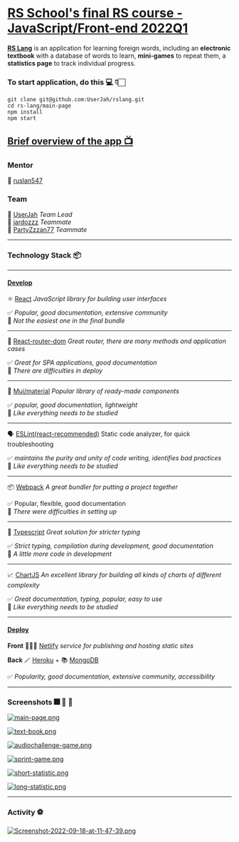 # [RS School's final RS course - JavaScript/Front-end 2022Q1](https://rs.school/)

**[RS Lang](https://github.com/rolling-scopes-school/tasks/blob/master/tasks/stage-2/rs-lang/rslang.md)** is an application for learning foreign words, including an **electronic textbook** with a database of words to learn, **mini-games** to repeat them, a **statistics page** to track individual progress.

### To start application, do this 💻 👇🏻

```
git clone git@github.com:UserJah/rslang.git
cd rs-lang/main-page
npm install
npm start
```

## [Brief overview of the app 📺 ](https://youtu.be/SnHTTOM9OPY)

### Mentor

🦅 [ruslan547](https://github.com/ruslan547)

### Team

🐧 [UserJah](https://github.com/UserJah) <em>Team Lead</em><br/>
🦜 [jardozzz](https://github.com/jardozzz) <em>Teammate</em><br/>
🦉 [PartyZzzan77](https://github.com/PartyZzzan77) <em>Teammate</em>

---

### Technology Stack 📦

---

#### [Develop](https://github.com/UserJah/rslang/pull/28)

⚛️ [React](https://www.npmjs.com/package/react) <em>JavaScript library for building user interfaces</em><br/>

✅ <em>Popular, good documentation, extensive community</em><br/>
🤔 <em>Not the easiest one in the final bundle</em><br/>

---

🚦 [React-router-dom](https://www.npmjs.com/package/react-router-dom) <em>Great router, there are many methods and application cases</em><br/>

✅ <em>Great for SPA applications, good documentation</em><br/>
🤔 <em>There are difficulties in deploy</em><br/>

---

🎨 [Mui/material](https://mui.com/) <em>Popular library of ready-made components</em><br/>

✅ <em>popular, good documentation, lightweight </em><br/>
🤔 <em>Like everything needs to be studied</em><br/>

---

🗣 [ESLint(react-recommended)](https://eslint.org/) Static code analyzer, for quick troubleshooting<br/>

✅ <em>maintains the purity and unity of code writing, identifies bad practices</em><br/>
🤔 <em>Like everything needs to be studied</em> <br/>

---

📦 [Webpack](https://webpack.js.org/) <em>A great bundler for putting a project together</em><br/>

✅ Popular, flexible, good documentation<br/>
🤔 <em>There were difficulties in setting up</em> <br/>

---

🦆 [Typescript](https://www.typescriptlang.org/) <em>Great solution for stricter typing </em><br/>

✅ <em>Strict typing, compilation during development, good documentation</em><br/>
🤔 <em>A little more code in development</em><br/>

---

📈 [ChartJS](https://www.chartjs.org/) <em>An excellent library for building all kinds of charts of different complexity </em><br/>

✅ <em>Great documentation, typing, popular, easy to use</em><br/>
🤔 <em>Like everything needs to be studied</em><br/>

---

#### [Deploy](https://develop1--lovely-crumble-05c09a.netlify.app/)

**Front** 🧙🏻‍♂️ [Netlify](https://www.netlify.com/) <em>service for publishing and hosting static sites</em>

**Back** 🪄 [Heroku](https://heroku.com) + 📚 [MongoDB](https://www.mongodb.com/)

✅ <em>Popularity, good documentation, extensive community, accessibility</em><br/>

---

### Screenshots 🎆 🎇 🌅

[![main-page.png](https://i.postimg.cc/mkdnc852/Screenshot-2022-09-18-at-13-41-24.png)](https://postimg.cc/0KwnFdvL)

[![text-book.png](https://i.postimg.cc/yYb5spRL/Screenshot-2022-09-18-at-13-42-27.png)](https://postimg.cc/Wh0S7nXZ)

[![audiochallenge-game.png](https://i.postimg.cc/L4vw088K/Screenshot-2022-09-18-at-13-42-49.png)](https://postimg.cc/8sJZ7Dvt)

[![sprint-game.png](https://i.postimg.cc/1zmV5Bwj/sprint-game.png)](https://postimg.cc/mPngmQdY)

[![short-statistic.png](https://i.postimg.cc/HxgRFJMH/Screenshot-2022-09-18-at-13-45-20.png)](https://postimg.cc/67MMvpz1)

[![long-statistic.png](https://i.postimg.cc/fyWFT65r/Screenshot-2022-09-19-at-09-10-03.png)](https://postimg.cc/HcK36vqw)

---

### Activity ⚽️

[![Screenshot-2022-09-18-at-11-47-39.png](https://i.postimg.cc/SK8HZLJD/Screenshot-2022-09-18-at-11-47-39.png)](https://postimg.cc/d7sW3yRy)
